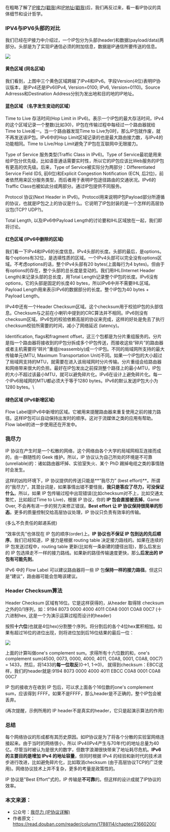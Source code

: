 在粗略了解了[IP接力(戳我)](https://mp.weixin.qq.com/s?__biz=MzIwNTc4NTEwOQ==&mid=2247483787&idx=1&sn=c55dc4db56115623090e2d22bba4d61b&chksm=972ad0f1a05d59e727c0be3907b037b00e88e7180128603aac9ce9d158cdfbe9b906565c1b53&mpshare=1&scene=21&srcid=0913p0iA0I3WTjoSf5n5OaOd#wechat_redirect)和[IP地址(戳我)](https://mp.weixin.qq.com/s?__biz=MzIwNTc4NTEwOQ==&mid=2247483795&idx=1&sn=17f78c3746016607b35782aaf4ed1611&chksm=972ad0e9a05d59ffa83fc04cd414b188983f4b422ff51c4c074e3ef4711ef7108367d870db7c&mpshare=1&scene=21&srcid=09136C94O4mSL2IZrQTShqRW#wechat_redirect)后，我们再反过来，看一看IP协议的具体细节和设计哲学。



### IPV4与IPV6头部的对比

我们已经在IP接力中介绍过，一个IP包分为头部(header)和数据(payload/data)两部分。头部是为了实现IP通信必须的附加信息，数据是IP通信所要传送的信息。

![](http://mmbiz.qpic.cn/mmbiz_png/FWANMMXDrgJVoJDrJic09D2DzU6AeqAsOOPlkUZGjuFdnDeFicEEPXLc9ibyDJ2WVXDGQ7UMW1n3RvDnDZzqH0VJw/640?wx_fmt=png&tp=webp&wxfrom=5&wx_lazy=1)

#### 黄色区域 (同名区域)

我们看到，上图中三个黄色区域跨越了IPv4和IPv6。字段Version(4位)表明IP协议版本，是IPv4还是IPv6(IPv4, Version=0100; IPv6, Version=0110)。Source Adrresss和Destination Address分别为发出地和目的地的IP地址。

#### 蓝色区域 （名字发生变动的区域）

Time to Live 存活时间(Hop Limit in IPv6)。表示一个IP包的最大存活时间，IPv4的这个区域记录一个整数(比如30)，IP包在传输过程中每经过一个路由器就给Time to Live减一。当一个路由器发现Time to Live为0时，那么IP包就作废，就不再发送该IP包。IPv6中的Hop Limit区域记录的也是最大路由接力数，与IPv4的功能相同。Time to Live/Hop Limit避免了IP包在互联网中无限接力。

Type of Service 服务类型(Traffic Class in IPv6)。Type of Service最初是用来给IP包分优先级，比如语音通话需要实时性，所以它的IP包应该比Web服务的IP包有更高的优先级。后来，Type of Service被实际分为两部分：Differentiated Service Field (DS, 前6位)和Explicit Congestion Notification (ECN, 后2位)，前者依然用来区分服务类型，而后者用于表明IP包途径路由的交通状况。IPv6的Traffic Class也被如此分成两部分。通过IP包提供不同服务。

Protocol 协议(Next Header in IPv6)。Protocol用来说明IP包Payload部分所遵循的协议，也就是IP包之上的协议是什么。它说明了IP包封装的是一个怎样的高层协议包(TCP? UDP?)。

Total Length, 以及IPv6中Payload Length的讨论要和IHL区域放在一起，我们即将讨论。

#### 红色区域 (IPv6中删除的区域)

我们看一下IPv4和IPv6的长度信息。IPv4头部的长度。头部的最后，是options。每个options有32位，是选填性质的区域。一个IPv4头部可以完全没有options区域。不考虑options的话，整个IPv4头部有20 bytes(上面每行为4 bytes)。但由于有options的存在，整个头部的总长度是变动的。我们用IHL(Internet Header Length)来记录头部的总长度，用Total Length记录整个IP包的长度。IPv6没有options，它的头部是固定的长度40 bytes，所以IPv6中并不需要IHL区域。Payload Length用来表示IPv6的数据部分的长度。整个IP包为40 bytes + Payload Length。

IPv4中还有一个Header Checksum区域。这个checksum用于校验IP包的头部信息。Checksum与之前在小喇叭中提到的CRC算法并不相同。IPv6则没有checksum区域。IPv6包的校验依赖高层的协议来完成，这样的好处是免去了执行checksum校验所需要的时间，减小了网络延迟 (latency)。

Identification, flags和fragment offset，这三个包都是为分片重组服务的。分片是指一个路由器将接收到的IP包分拆成多个IP包传送，而接收这些“碎片”的路由器或者主机需要将“碎片”重组(reassembly)成一个IP包。不同的局域网所支持的最大传输单元(MTU, Maximum Transportation Unit)不同。如果一个IP包的大小超过了局域网支持的MTU，就需要在进入该局域网时分片传输。分片重组会给路由器和网络带来很大的负担。最好在IP包发出之前探测整个路径上的最小MTU，IP包的大小不超过该最小MTU，就可以避免碎片化。IPv6在设计上避免碎片化。每一个IPv6局域网的MTU都必须大于等于1280 bytes。IPv6的默认发送IP包大小为1280 bytes。\

#### 绿色区域 (IPv6新增区域)

Flow Label是IPv6中新增的区域。它被用来提醒路由器来重复使用之前的接力路径。这样IP包可以自动保持出发时的顺序。这对于流媒体之类的应用有帮助。Flow label的进一步使用还在开发中。



### 我尽力

IP 协议在产生时是一个松散的网络，这个网络由各个大学的局域网相互连接而成的，由一群随性的 Geek 维护。所以，IP 协议认为自己所处的环境是不可靠(unreliable)的：诸如路由器坏掉、实验室失火、某个 PhD 踢掉电缆之类的事情随时会发生。

这样的凶险环境下，IP 协议提供的传送只能是**“我尽力” (best effort)**。所谓的“我尽力”，其潜台词是，如果事情出错不要怪我，**我只是答应了尽力，可没保证什么**。所以，如果 IP 包传输过程中出现错误(比如checksum对不上，比如交通太繁忙，比如超过Time to Live)，根据 IP 协议，你的 **IP 包会直接被丢掉**。Game Over, 不会再有进一步的努力来修正错误。**Best effort 让 IP 协议保持很简单的形态**。更多的质量控制交给高层协议处理，IP 协议只负责有效率的传输。

(多么不负责任的邮递系统)

“效率优先”也体现在 IP 包的顺序(order)上。**IP 协议也不保证 IP 包到达的先后顺序**。我们已经知道，IP 接力是根据 routing table 决定接力路线的。如果在连续的 IP 包发送过程中，routing table 更新(比如有一条新建的捷径出现)，那么后发出的 IP 包选择走不一样的接力路线。如果新的路径传输速度更快，那么**后发出的 IP 包有可能先到**。

IPv6 中的 Flow Label 可以建议路由器将一些 IP 包**保持一样的接力路径**。但这只是“建议”，路由器可能会忽略该建议。

### Header Checksum算法

Header Checksum 区域有16位。它是这样获得的，从header 取得除 checksum 之外的0/1序列，如：9194 8073 0000 4000 4011 C0A8 0001 C0A8 00C7 (十六进制hex, 这是一个为演示运算过程而设计的header)

按照**十六位**(也就是4位hex)分割整个序列。将分割后的各个4位hex累积相加。如果有超过16位的进位出现，则将进位加到后16位结果的最后一位：

![](http://mmbiz.qpic.cn/mmbiz_png/FWANMMXDrgJVoJDrJic09D2DzU6AeqAsObU4ROx5Rb9FDDXHGnUYQTXiaLa583c2mqiazhglWEAAabEo2icxp1720A/640?wx_fmt=png&tp=webp&wxfrom=5&wx_lazy=1)



上面的计算叫做one's complement sum。求得所有十六位数的和，one's complement sum(4500, 0073, 0000, 4000, 4011, C0A8, 0001, C0A8, 00C7) = 1433，然后，将1433的**每一位取反**(0->1, 1->0)， 就得到checksum：EBCC这样，我们的header就是:9194 8073 0000 4000 4011 EBCC C0A8 0001 C0A8 00C7

IP 包的接收方在收到 IP 包后，可以求上面各个16位数的one's complement sum，应该得到 FFFF。如果不是FFFF，那么header是不正确的，整个IP包会被丢弃。 

(再次提醒，示例所用的 IP header不是真实的header，它只是起演示算法的作用)

### 总结

每个网络协议的形成都有其历史原因。如IP协议是为了将各个分散的实验室网络连接起来。由于当时的网络很小，所以 IPv4(IPv4产生与70年代)的地址总量为40亿。尽管当时被认为是很大的数字，但数字浪潮很快带来了地址耗尽危机。**IPv6 的主要目的是增加 IPv4 的地址容量**，但同时根据 IPv4 的经验和新时代的技术进步进行改进，比如避免碎片化，比如取消checksum (由于高层协议TCP的广泛使用)。网络协议技术上并不复杂，更多的考量是政策性的。

IP 协议是"Best Effort"式的，IP 传输是**不可靠**的。但这样的设计成就了IP协议的效率。



### 本文来源：

- 公众号：[我尽力 (IP协议详解)](https://mp.weixin.qq.com/s?__biz=MzIwNTc4NTEwOQ==&mid=2247483832&idx=1&sn=284e7411601b53c0c90f2c0b2907f272&chksm=972ad0c2a05d59d428e5da16f7f11c2c369349bd2eb58793bb64d5dca4352922aa042639ecc8&mpshare=1&srcid=1007LxJguxW7aMIwWWVrdI4O&scene=21#wechat_redirect)
- 作者原文：https://read.douban.com/reader/column/1788114/chapter/21660200/

 


